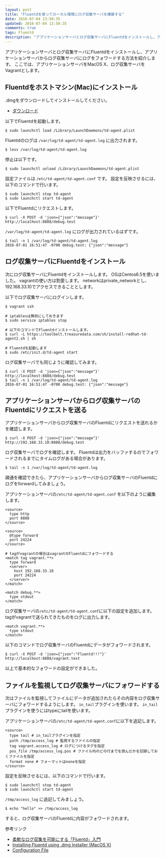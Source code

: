 ```yaml
---
layout: post
title: "Fluentdを使ってローカル環境にログ収集サーバを構築する"
date: 2016-07-04 13:50:35
updated: 2016-07-04 13:50:35
comments: true
tags: Fluentd
description: "アプリケーションサーバとログ収集サーバにFluentdをインストールし、アプリケーションサーバからログ収集サーバにログをフォワードする方法を紹介します。ここでは、アプリケーションサーバをMacOS X、ログ収集サーバをVagrantとします。"
---
```


アプリケーションサーバとログ収集サーバにFluentdをインストールし、アプリケーションサーバからログ収集サーバにログをフォワードする方法を紹介します。
ここでは、アプリケーションサーバをMacOS X、ログ収集サーバをVagrantとします。

## Fluentdをホストマシン(Mac)にインストール

.dmgをダウンロードしてインストールしてください。

* [ダウンロード](https://td-agent-package-browser.herokuapp.com/2/macosx)

以下でFluentdを起動します。

```
$ sudo launchctl load /Library/LaunchDaemons/td-agent.plist
```

Fluentdのログは `/var/log/td-agent/td-agent.log` に出力されます。

```
$ less /var/log/td-agent/td-agent.log
```

停止は以下です。

```
$ sudo launchctl unload /Library/LaunchDaemons/td-agent.plist
```

設定ファイルは `/etc/td-agent/td-agent.conf` です。
設定を反映させるには、以下のコマンドで行います。

```
$ sudo launchctl stop td-agent
$ sudo launchctl start td-agent
```

以下でFluentdにリクエストします。

```
$ curl -X POST -d 'json={"json":"message"}' http://localhost:8888/debug.test
```

`/var/log/td-agent/td-agent.log` にログが出力されているはずです。

```
$ tail -n 1 /var/log/td-agent/td-agent.log
2016-07-01 16:51:47 -0700 debug.test: {"json":"message"}
```

## ログ収集サーバにFluentdをインストール

次にログ収集サーバにFluentdをインストールします。
OSはCentos6.5を使いました。
vagrantの使い方は割愛します。
networkはprivate_networkとし、192.168.33.10でアクセスできることとします。

以下でログ収集サーバにログインします。

```
$ vagrant ssh

# iptablesは無効にしておきます
$ sudo service iptables stop

# 以下のコマンドでFluentdインストールします。
$ curl -L https://toolbelt.treasuredata.com/sh/install-redhat-td-agent2.sh | sh

# Fluentdを起動します
$ sudo /etc/init.d/td-agent start
```

ログ収集サーバでも同じように確認してみます。

```
$ curl -X POST -d 'json={"json":"message"}' http://localhost:8888/debug.test
$ tail -n 1 /var/log/td-agent/td-agent.log
2016-07-01 16:51:47 -0700 debug.test: {"json":"message"}
```

## アプリケーションサーバからログ収集サーバのFluentdにリクエストを送る

アプリケーションサーバからログ収集サーバのFluentdにリクエストを送れるかを確認します。

```
$ curl -X POST -d 'json={"json":"message"}' http://192.168.33.10:8888/debug.test
```

ログ収集サーバでログを確認します。
Fluentdは出力をバッファするのでフォワードされるまでにタイムログがある場合があります。

```
$ tail -n 1 /var/log/td-agent/td-agent.log
```

疎通を確認できたら、アプリケーションサーバからログ収集サーバのFluentdにログをforwardしてみましょう。

アプリケーションサーバの`/etc/td-agent/td-agent.conf` を以下のように編集します。

```
<source>
  type http
  port 8888
</source>

<source>
  @type forward
  port 24224
</source>

# tagがvagrantの場合はvagrantのFluentdにフォワードする
<match tag vagrant.**>
  type forward
  <server>
    host 192.168.33.10
    port 24224
  </server>
</match>

<match debug.**>
  type stdout
</match>
```

ログ収集サーバの`/etc/td-agent/td-agent.conf`に以下の設定を追加します。
tagがvagrantで送られてきたものをログに出力します。

```
<match vagrant.**>
  type stdout
</match>
```

以下のコマンドでログ収集サーバのFluentdにデータがフォワードされます。

```
$ curl -X POST -d 'json={"json":"Fluentd!!!"}' http://localhost:8888/vagrant.test
```

以上で基本的なフォワードの設定ができました。

## ファイルを監視してログ収集サーバにフォワードする

次はファイルを監視してファイルにデータが追加されたらその内容をログ収集サーバにフォワードするようにします。
`in_tail`プラグインを使います。
`in_tail`プラグインを使うにはtypeにtailを使います。

アプリケーションサーバの`/etc/td-agent/td-agent.conf`に以下を追記します。

```
<source>
  type tail # in_tailプラグインを指定
  path /tmp/access_log # 監視するファイルの指定
  tag vagrant.access_log # ログにつけるタグを指定
  pos_file /tmp/access_log.pos # ファイル内のどの行までを読んだかを記録しておくファイルを指定
  format none # フォーマットはnoneを指定
</source>
```

設定を反映させるには、以下のコマンドで行います。

```
$ sudo launchctl stop td-agent
$ sudo launchctl start td-agent
```

`/tmp/access_log` に追記してみましょう。

```
$ echo "hello" >> /tmp/access_log
```

すると、ログ収集サーバのFluentdに内容がフォワードされます。

参考リンク

- [柔軟なログ収集を可能にする「Fluentd」入門](http://knowledge.sakura.ad.jp/tech/1336/)
- [Installing Fluentd using .dmg Installer (MacOS X)](http://docs.fluentd.org/articles/install-by-dmg)
- [Configuration File](http://docs.Fluentd.org/articles/config-file)

